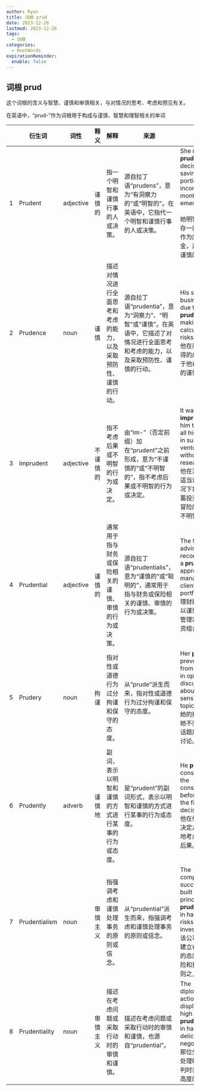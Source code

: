 ```yaml
---
author: Ryan
title: 词根 prud
date: 2023-12-26
lastmod: 2023-12-26
tags:
  - 词根
categories:
  - RootWords
expirationReminder:
  enable: false
---
```


## 词根 prud

这个词根的含义与智慧、谨慎和审慎相关，与对情况的思考、考虑和预见有关。

在英语中，“prud-”作为词根用于构成与谨慎、智慧和理智相关的单词





|      | 衍生词        | 词性      | 释义     | 解释                                                         | 来源                                                         | 例句                                                         |
| ---- | ------------- | --------- | -------- | ------------------------------------------------------------ | ------------------------------------------------------------ | ------------------------------------------------------------ |
| 1    | Prudent       | adjective | 谨慎的   | 指一个明智和谨慎行事的人或决策。                             | 源自拉丁语“prudens”，意为“有洞察力的”或“明智的”。在英语中，它指代一个明智和谨慎行事的人或决策。 | She made a **prudent** decision by saving a portion of her income every month for emergencies. <br /><br />她明智地每月存一部分收入作为应急备用金，这是一个谨慎的决定。 |
| 2    | Prudence      | noun      | 谨慎     | 描述对情况进行全面思考和考虑的能力，以及采取预防性、谨慎的行动。 | 源自拉丁语“prudentia”，意为“洞察力”、“明智”或“谨慎”。在英语中，它描述了对情况进行全面思考和考虑的能力，以及采取预防性、谨慎的行动。 | His success in business was due to his **prudence** in making calculated risks.<br />他在商业上取得的成功归功于他在冒险时的谨慎行事。 |
| 3    | Imprudent     | adjective | 不谨慎的 | 指不考虑后果或不明智的行为或决定。                           | 由“im-”（否定前缀）加在“prudent”之前形成，意为“不谨慎的”或“不明智的”，指不考虑后果或不明智的行为或决定。 | It was **imprudent** of him to invest all his savings in such a risky venture without proper research.<br />他在没有进行适当调查的情况下将所有储蓄投资于如此冒险的事业是不明智的。 |
| 4    | Prudential    | adjective | 谨慎的   | 通常用于指与财务或保险相关的谨慎、审慎的行为或决策。         | 源自拉丁语“prudentialis”，意为“谨慎的”或“聪明的”，通常用于指与财务或保险相关的谨慎、审慎的行为或决策。 | The financial advisor recommended a **prudential** approach to managing the client's portfolio.<br />理财顾问建议以谨慎的方式管理客户的投资组合。 |
| 5    | Prudery       | noun      | 拘谨     | 指对性或道德行为过分拘谨和保守的态度。                       | 从“prude”派生而来，指对性或道德行为过分拘谨和保守的态度。    | Her **prudery** prevented her from engaging in open discussions about sensitive topics.<br />她的拘谨使得她不愿就敏感话题展开公开讨论。 |
| 6    | Prudently     | adverb    | 谨慎地   | 副词，表示以明智和谨慎的方式进行某事的行为或态度。           | 是“prudent”的副词形式，表示以明智和谨慎的方式进行某事的行为或态度。 | He **prudently** considered all the consequences before making the final decision.<br />他在做出最终决定之前谨慎地考虑了所有后果。 |
| 7    | Prudentialism | noun      | 审慎主义 | 指强调考虑和谨慎处理事务的原则或信念。                       | 从“prudential”派生而来，指强调考虑和谨慎处理事务的原则或信念。 | The company's success was built upon the principle of **prudentialism** in handling risks and investments.<br />该公司的成功建立在以审慎的态度处理风险和投资的原则之上。 |
| 8    | Prudentiality | noun      | 审慎主义 | 描述在考虑问题或采取行动时的审慎和谨慎。                     | 描述在考虑问题或采取行动时的审慎和谨慎，也源自“prudential”。 | The diplomat's actions displayed a high level of **prudentiality** in handling the delicate negotiations.<br />那位外交官在处理敏感的谈判时表现出了高度的审慎。 |

